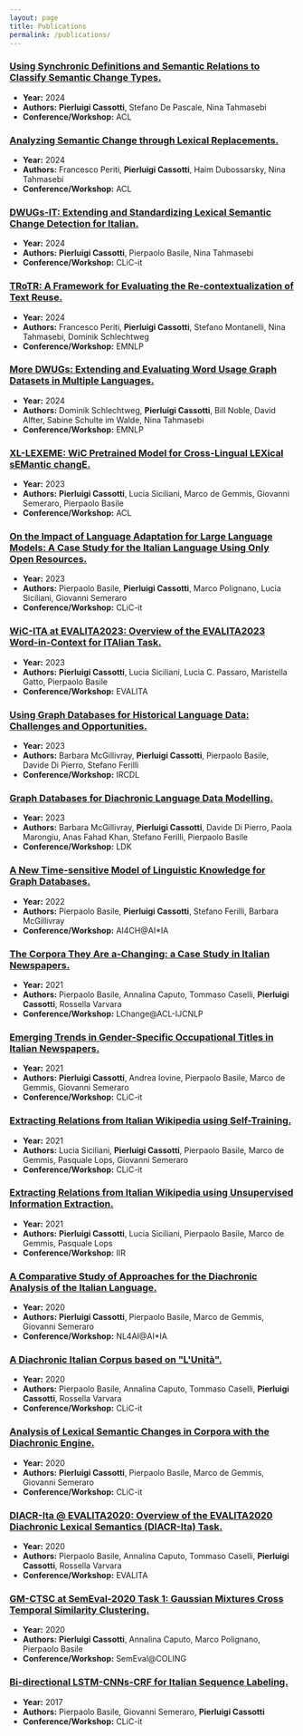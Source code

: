 ```yaml
---
layout: page
title: Publications
permalink: /publications/
---
```


### [Using Synchronic Definitions and Semantic Relations to Classify Semantic Change Types.](https://doi.org/10.18653/v1/2024.acl-long.249)
- **Year:** 2024
- **Authors:** **Pierluigi Cassotti**, Stefano De Pascale, Nina Tahmasebi
- **Conference/Workshop:** ACL

### [Analyzing Semantic Change through Lexical Replacements.](https://doi.org/10.18653/v1/2024.acl-long.246)
- **Year:** 2024
- **Authors:** Francesco Periti, **Pierluigi Cassotti**, Haim Dubossarsky, Nina Tahmasebi
- **Conference/Workshop:** ACL

### [DWUGs-IT: Extending and Standardizing Lexical Semantic Change Detection for Italian.](https://ceur-ws.org/Vol-3878/22_main_long.pdf)
- **Year:** 2024
- **Authors:** **Pierluigi Cassotti**, Pierpaolo Basile, Nina Tahmasebi
- **Conference/Workshop:** CLiC-it

### [TRoTR: A Framework for Evaluating the Re-contextualization of Text Reuse.](https://doi.org/10.18653/v1/2024.emnlp-main.774)
- **Year:** 2024
- **Authors:** Francesco Periti, **Pierluigi Cassotti**, Stefano Montanelli, Nina Tahmasebi, Dominik Schlechtweg
- **Conference/Workshop:** EMNLP

### [More DWUGs: Extending and Evaluating Word Usage Graph Datasets in Multiple Languages.](https://doi.org/10.18653/v1/2024.emnlp-main.796)
- **Year:** 2024
- **Authors:** Dominik Schlechtweg, **Pierluigi Cassotti**, Bill Noble, David Alfter, Sabine Schulte im Walde, Nina Tahmasebi
- **Conference/Workshop:** EMNLP

### [XL-LEXEME: WiC Pretrained Model for Cross-Lingual LEXical sEMantic changE.](https://doi.org/10.18653/v1/2023.acl-short.135)
- **Year:** 2023
- **Authors:** **Pierluigi Cassotti**, Lucia Siciliani, Marco de Gemmis, Giovanni Semeraro, Pierpaolo Basile
- **Conference/Workshop:** ACL

### [On the Impact of Language Adaptation for Large Language Models: A Case Study for the Italian Language Using Only Open Resources.](https://ceur-ws.org/Vol-3596/short3.pdf)
- **Year:** 2023
- **Authors:** Pierpaolo Basile, **Pierluigi Cassotti**, Marco Polignano, Lucia Siciliani, Giovanni Semeraro
- **Conference/Workshop:** CLiC-it

### [WiC-ITA at EVALITA2023: Overview of the EVALITA2023 Word-in-Context for ITAlian Task.](https://ceur-ws.org/Vol-3473/paper46.pdf)
- **Year:** 2023
- **Authors:** **Pierluigi Cassotti**, Lucia Siciliani, Lucia C. Passaro, Maristella Gatto, Pierpaolo Basile
- **Conference/Workshop:** EVALITA

### [Using Graph Databases for Historical Language Data: Challenges and Opportunities.](https://ceur-ws.org/Vol-3365/short7.pdf)
- **Year:** 2023
- **Authors:** Barbara McGillivray, **Pierluigi Cassotti**, Pierpaolo Basile, Davide Di Pierro, Stefano Ferilli
- **Conference/Workshop:** IRCDL

### [Graph Databases for Diachronic Language Data Modelling.](https://aclanthology.org/2023.ldk-1.8)
- **Year:** 2023
- **Authors:** Barbara McGillivray, **Pierluigi Cassotti**, Davide Di Pierro, Paola Marongiu, Anas Fahad Khan, Stefano Ferilli, Pierpaolo Basile
- **Conference/Workshop:** LDK

### [A New Time-sensitive Model of Linguistic Knowledge for Graph Databases.](https://ceur-ws.org/Vol-3286/08_paper.pdf)
- **Year:** 2022
- **Authors:** Pierpaolo Basile, **Pierluigi Cassotti**, Stefano Ferilli, Barbara McGillivray
- **Conference/Workshop:** AI4CH@AI*IA

### [The Corpora They Are a-Changing: a Case Study in Italian Newspapers.](https://doi.org/10.18653/v1/2021.lchange-1.3)
- **Year:** 2021
- **Authors:** Pierpaolo Basile, Annalina Caputo, Tommaso Caselli, **Pierluigi Cassotti**, Rossella Varvara
- **Conference/Workshop:** LChange@ACL-IJCNLP

### [Emerging Trends in Gender-Specific Occupational Titles in Italian Newspapers.](https://ceur-ws.org/Vol-3033/paper52.pdf)
- **Year:** 2021
- **Authors:** **Pierluigi Cassotti**, Andrea Iovine, Pierpaolo Basile, Marco de Gemmis, Giovanni Semeraro
- **Conference/Workshop:** CLiC-it

### [Extracting Relations from Italian Wikipedia using Self-Training.](https://ceur-ws.org/Vol-3033/paper28.pdf)
- **Year:** 2021
- **Authors:** Lucia Siciliani, **Pierluigi Cassotti**, Pierpaolo Basile, Marco de Gemmis, Pasquale Lops, Giovanni Semeraro
- **Conference/Workshop:** CLiC-it

### [Extracting Relations from Italian Wikipedia using Unsupervised Information Extraction.](https://ceur-ws.org/Vol-2947/paper2.pdf)
- **Year:** 2021
- **Authors:** **Pierluigi Cassotti**, Lucia Siciliani, Pierpaolo Basile, Marco de Gemmis, Pasquale Lops
- **Conference/Workshop:** IIR

### [A Comparative Study of Approaches for the Diachronic Analysis of the Italian Language.](https://ceur-ws.org/Vol-2735/paper40.pdf)
- **Year:** 2020
- **Authors:** **Pierluigi Cassotti**, Pierpaolo Basile, Marco de Gemmis, Giovanni Semeraro
- **Conference/Workshop:** NL4AI@AI*IA

### [A Diachronic Italian Corpus based on "L'Unità".](https://ceur-ws.org/Vol-2769/paper_44.pdf)
- **Year:** 2020
- **Authors:** Pierpaolo Basile, Annalina Caputo, Tommaso Caselli, **Pierluigi Cassotti**, Rossella Varvara
- **Conference/Workshop:** CLiC-it

### [Analysis of Lexical Semantic Changes in Corpora with the Diachronic Engine.](https://ceur-ws.org/Vol-2769/paper_71.pdf)
- **Year:** 2020
- **Authors:** **Pierluigi Cassotti**, Pierpaolo Basile, Marco de Gemmis, Giovanni Semeraro
- **Conference/Workshop:** CLiC-it

### [DIACR-Ita @ EVALITA2020: Overview of the EVALITA2020 Diachronic Lexical Semantics (DIACR-Ita) Task.](https://ceur-ws.org/Vol-2765/paper158.pdf)
- **Year:** 2020
- **Authors:** Pierpaolo Basile, Annalina Caputo, Tommaso Caselli, **Pierluigi Cassotti**, Rossella Varvara
- **Conference/Workshop:** EVALITA

### [GM-CTSC at SemEval-2020 Task 1: Gaussian Mixtures Cross Temporal Similarity Clustering.](https://doi.org/10.18653/v1/2020.semeval-1.7)
- **Year:** 2020
- **Authors:** **Pierluigi Cassotti**, Annalina Caputo, Marco Polignano, Pierpaolo Basile
- **Conference/Workshop:** SemEval@COLING

### [Bi-directional LSTM-CNNs-CRF for Italian Sequence Labeling.](https://ceur-ws.org/Vol-2006/paper047.pdf)
- **Year:** 2017
- **Authors:** Pierpaolo Basile, Giovanni Semeraro, **Pierluigi Cassotti**
- **Conference/Workshop:** CLiC-it


